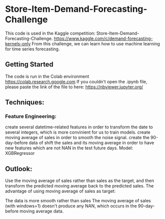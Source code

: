 # Store-Item-Demand-Forecasting-Challenge
This code is used in the Kaggle competition: Store-Item-Demand-Forecasting-Challenge. https://www.kaggle.com/c/demand-forecasting-kernels-only From this challenge, we can learn how to use machine learning for time series forecasting.

## Getting Started
The code is run in the Colab environment https://colab.research.google.com If you couldn't open the .ipynb file, please paste the link of the file to here: https://nbviewer.jupyter.org/

## Techniques:
### Feature Engineering:

create several datetime-related features in order to transform the date to several integers, which is more convinient for us to train models.
create moving average of sales in order to smooth the noise signal.
create the 90-day-before data of shift the sales and its moving average in order to have new features which are not NAN in the test future days.
Model: XGBRegressor

## Outlook:
Use the moving average of sales rather than sales as the target, and then transform the predicted moving average back to the predicted sales. The advantage of using moving average of sales as target:

The data is more smooth rather than sales
The moving average of sales (with windows=1) doesn't produce any NAN, which occurs in the 90-day-before moving average data.
